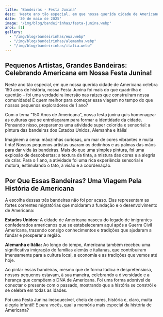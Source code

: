 ```yaml
---
title: 'Bandeiras - Festa Junina'
desc: 'Neste ano tão especial, em que nossa querida cidade de Americana celebra 150 anos de história...'
date: '30 de maio de 2025'
image: '/img/blog/bandeirinhas/festa-junina.webp'
anos: [1]
gallery:
  - "/img/blog/bandeirinhas/eua.webp"
  - "/img/blog/bandeirinhas/alemanha.webp"
  - "/img/blog/bandeirinhas/italia.webp"
---
```


## Pequenos Artistas, Grandes Bandeiras: Celebrando Americana em Nossa Festa Junina!

Neste ano tão especial, em que nossa querida cidade de Americana celebra 150 anos de história, nossa Festa Junina foi mais do que quadrilha e quentão – foi uma verdadeira imersão nas raízes que construíram nossa comunidade! E quem melhor para começar essa viagem no tempo do que nossos pequenos exploradores de 1 ano?

Com o tema "150 Anos de Americana", nossa festa junina quis homenagear as culturas que se entrelaçaram para formar a identidade da cidade. Pensando nisso, preparamos uma atividade super colorida e sensorial: a pintura das bandeiras dos Estados Unidos, Alemanha e Itália!

Imaginem a cena: mãozinhas curiosas, um mar de cores vibrantes e muita tinta! Nossos pequenos artistas usaram os dedinhos e as palmas das mãos para dar vida às bandeiras. Mais do que uma simples pintura, foi uma explosão de descobertas: a textura da tinta, a mistura das cores e a alegria de criar. Para o 1 ano, a atividade foi uma rica experiência sensorial e motora, estimulando o tato, a visão e a coordenação.

## Por Que Essas Bandeiras? Uma Viagem Pela História de Americana

A escolha dessas três bandeiras não foi por acaso. Elas representam as fortes correntes migratórias que moldaram a fundação e o desenvolvimento de Americana:

**Estados Unidos:** A cidade de Americana nasceu do legado de imigrantes confederados americanos que se estabeleceram aqui após a Guerra Civil Americana, trazendo consigo conhecimentos e tradições que ajudaram a fundar e prosperar a região.

**Alemanha e Itália:** Ao longo do tempo, Americana também recebeu uma significativa imigração de famílias alemãs e italianas, que contribuíram imensamente para a cultura local, a economia e as tradições que vemos até hoje.

Ao pintar essas bandeiras, mesmo que de forma lúdica e despretensiosa, nossos pequenos estavam, à sua maneira, celebrando a diversidade e a herança que compõem o DNA de Americana. Foi uma forma adorável de conectar o presente com o passado, mostrando que a história se constrói e se celebra em todas as idades.

Foi uma Festa Junina inesquecível, cheia de cores, história e, claro, muita alegria infantil! E para vocês, qual a memória mais especial da história de Americana?